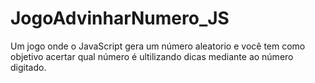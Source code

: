 # JogoAdvinharNumero_JS
Um jogo onde o JavaScript gera um número aleatorio e você tem como objetivo acertar qual número é ultilizando dicas mediante ao número digitado.
